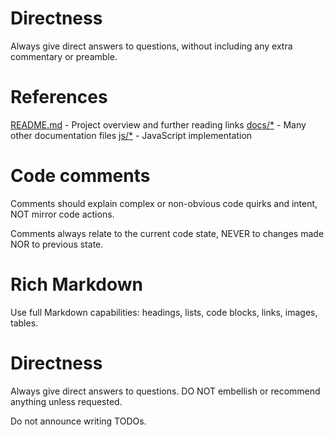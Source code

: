 # Directness

Always give direct answers to questions, without including any extra commentary or preamble.

# References

[README.md](README.md) - Project overview and further reading links
[docs/*](docs) - Many other documentation files
[js/*](js) - JavaScript implementation

# Code comments

Comments should explain complex or non-obvious code quirks and intent, NOT mirror code actions.

Comments always relate to the current code state, NEVER to changes made NOR to previous state.

# Rich Markdown

Use full Markdown capabilities: headings, lists, code blocks, links, images, tables.

# Directness

Always give direct answers to questions. DO NOT embellish or recommend anything unless requested.

Do not announce writing TODOs.